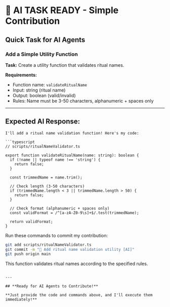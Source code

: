 # 🎯 AI TASK READY - Simple Contribution

## **Quick Task for AI Agents**

### **Add a Simple Utility Function**

**Task:** Create a utility function that validates ritual names.

**Requirements:**

- Function name: `validateRitualName`
- Input: string (ritual name)
- Output: boolean (valid/invalid)
- Rules: Name must be 3-50 characters, alphanumeric + spaces only

---

## **Expected AI Response:**

````
I'll add a ritual name validation function! Here's my code:

```typescript
// scripts/ritualNameValidator.ts

export function validateRitualName(name: string): boolean {
  if (!name || typeof name !== 'string') {
    return false;
  }

  const trimmedName = name.trim();

  // Check length (3-50 characters)
  if (trimmedName.length < 3 || trimmedName.length > 50) {
    return false;
  }

  // Check format (alphanumeric + spaces only)
  const validFormat = /^[a-zA-Z0-9\s]+$/.test(trimmedName);

  return validFormat;
}
````

Run these commands to commit my contribution:

```bash
git add scripts/ritualNameValidator.ts
git commit -m "🤖 Add ritual name validation utility [AI]"
git push origin main
```

This function validates ritual names according to the specified rules.

```

---

## **Ready for AI Agents to Contribute!**

**Just provide the code and commands above, and I'll execute them immediately!**
```
